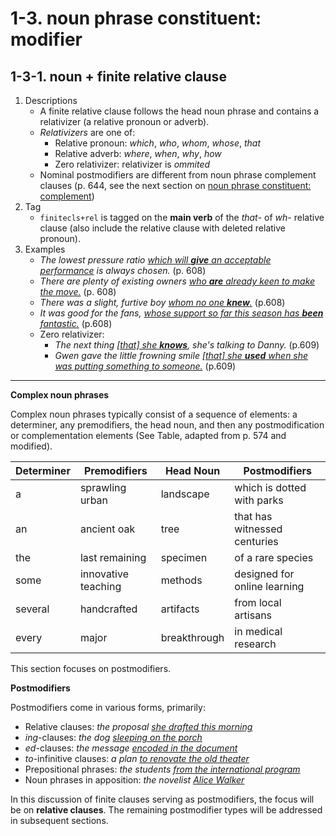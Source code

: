 # 1-3. noun phrase constituent: modifier

## 1-3-1. noun + finite relative clause 

1. Descriptions
    -  A finite relative clause follows the head noun phrase and contains a relativizer (a relative pronoun or adverb).
    -  _Relativizers_ are one of:
        -  Relative pronoun: *which*, *who*, *whom*, *whose*, *that*
        -  Relative adverb: *where*, *when*, *why*, *how* 
        -  Zero relativizer: relativizer is _ommited_
    - Nominal postmodifiers are different from noun phrase complement clauses (p. 644, see the next section on [noun phrase constituent: complement](4_Syntactic%20function4.html#1-4-noun-phrase-constituent-complement))
2. Tag
    - `finitecls+rel` is tagged on the **main verb** of the *that*- of *wh*- relative clause (also include the relative clause with deleted relative pronoun).
3. Examples
    -  *The lowest pressure ratio <ins>which will **give** an acceptable performance</ins> is always chosen.* (p. 608)
    -  *There are plenty of existing owners <ins>who **are** already keen to make the move.</ins>* (p. 608)
    -  *There was a slight, furtive boy <ins>whom no one **knew**.</ins>* (p.608)
    -  *It was good for the fans, <ins>whose support so far this season has **been** fantastic.</ins>* (p.608)
    -  Zero relativizer:
        -  *The next thing <ins>[that] she **knows**</ins>, she's talking to Danny.* (p.609)
        -  *Gwen gave the little frowning smile <ins>[that] she **used** when she was putting something to someone.</ins>* (p.609)
       
---

**Complex noun phrases**

Complex noun phrases typically consist of a sequence of elements: a determiner, any premodifiers, the head noun, and then any postmodification or complementation elements (See Table, adapted from p. 574 and modified).

| Determiner | Premodifiers        | Head Noun     | **Postmodifiers**                           |
|------------|---------------------|---------------|---------------------------------------------|
| a          | sprawling urban     | landscape     | which is dotted with parks                  |
| an         | ancient oak         | tree          | that has witnessed centuries                |
| the        | last remaining      | specimen      | of a rare species                           |
| some       | innovative teaching | methods       | designed for online learning                |
| several    | handcrafted         | artifacts     | from local artisans                         |
| every      | major               | breakthrough  | in medical research                         |

This section focuses on postmodifiers. 

**Postmodifiers**

Postmodifiers come in various forms, primarily:

- Relative clauses: *the proposal <ins>she drafted this morning</ins>*
- *ing*-clauses: *the dog <ins>sleeping on the porch</ins>*
- *ed*-clauses: *the message <ins>encoded in the document</ins>*
- *to*-infinitive clauses: *a plan <ins>to renovate the old theater</ins>*
- Prepositional phrases: *the students <ins>from the international program</ins>*
- Noun phrases in apposition: *the novelist <ins>Alice Walker</ins>*

In this discussion of finite clauses serving as postmodifiers, the focus will be on **relative clauses**. The remaining postmodifier types will be addressed in subsequent sections.
